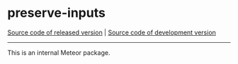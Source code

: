 # preserve-inputs
[Source code of released version](https://github.com/meteor/meteor/tree/master/packages/preserve-inputs) | [Source code of development version](https://github.com/meteor/meteor/tree/devel/packages/preserve-inputs)
***

This is an internal Meteor package.